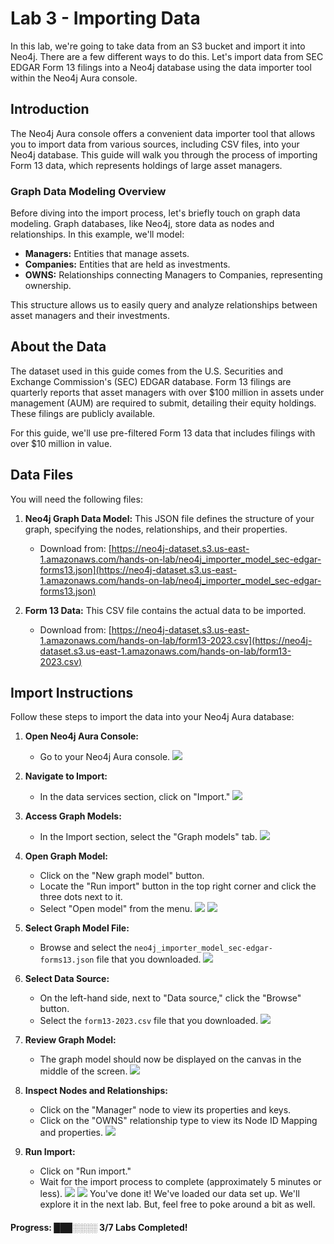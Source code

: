 # Lab 3 - Importing Data

In this lab, we're going to take data from an S3 bucket and import it into Neo4j. There are a few different ways to do this. Let's import data from SEC EDGAR Form 13 filings into a Neo4j database using the data importer tool within the Neo4j Aura console.

## Introduction

The Neo4j Aura console offers a convenient data importer tool that allows you to import data from various sources, including CSV files, into your Neo4j database. This guide will walk you through the process of importing Form 13 data, which represents holdings of large asset managers.

### Graph Data Modeling Overview

Before diving into the import process, let's briefly touch on graph data modeling. Graph databases, like Neo4j, store data as nodes and relationships. In this example, we'll model:

* **Managers:** Entities that manage assets.
* **Companies:** Entities that are held as investments.
* **OWNS:** Relationships connecting Managers to Companies, representing ownership.

This structure allows us to easily query and analyze relationships between asset managers and their investments.

## About the Data

The dataset used in this guide comes from the U.S. Securities and Exchange Commission's (SEC) EDGAR database. Form 13 filings are quarterly reports that asset managers with over $100 million in assets under management (AUM) are required to submit, detailing their equity holdings. These filings are publicly available.

For this guide, we'll use pre-filtered Form 13 data that includes filings with over $10 million in value.

## Data Files

You will need the following files:

1.  **Neo4j Graph Data Model:** This JSON file defines the structure of your graph, specifying the nodes, relationships, and their properties.
    * Download from: [https://neo4j-dataset.s3.us-east-1.amazonaws.com/hands-on-lab/neo4j_importer_model_sec-edgar-forms13.json](https://neo4j-dataset.s3.us-east-1.amazonaws.com/hands-on-lab/neo4j_importer_model_sec-edgar-forms13.json)

2.  **Form 13 Data:** This CSV file contains the actual data to be imported.
    * Download from: [https://neo4j-dataset.s3.us-east-1.amazonaws.com/hands-on-lab/form13-2023.csv](https://neo4j-dataset.s3.us-east-1.amazonaws.com/hands-on-lab/form13-2023.csv)

## Import Instructions

Follow these steps to import the data into your Neo4j Aura database:

1.  **Open Neo4j Aura Console:**
    * Go to your Neo4j Aura console.
![](images/01.png)

2.  **Navigate to Import:**
    * In the data services section, click on "Import."
![](images/02.png)
3.  **Access Graph Models:**
    * In the Import section, select the "Graph models" tab.
![](images/03.png)

4.  **Open Graph Model:**
    * Click on the "New graph model" button.
    * Locate the "Run import" button in the top right corner and click the three dots next to it.
    * Select "Open model" from the menu.
![](images/04.png)
![](images/05.png)
5.  **Select Graph Model File:**
    * Browse and select the `neo4j_importer_model_sec-edgar-forms13.json` file that you downloaded.
![](images/06.png)
6.  **Select Data Source:**
    * On the left-hand side, next to "Data source," click the "Browse" button.
    * Select the `form13-2023.csv` file that you downloaded.
![](images/07.png)
7.  **Review Graph Model:**
    * The graph model should now be displayed on the canvas in the middle of the screen.
![](images/08.png)
8.  **Inspect Nodes and Relationships:**
    * Click on the "Manager" node to view its properties and keys.
    * Click on the "OWNS" relationship type to view its Node ID Mapping and properties.
![](images/09.png)
9.  **Run Import:**
    * Click on "Run import."
    * Wait for the import process to complete (approximately 5 minutes or less).
![](images/10.png)
![](images/11.png)
You've done it!  We've loaded our data set up.  We'll explore it in the next lab.  But, feel free to poke around a bit as well.

#### Progress:  ███░░░░ 3/7 Labs Completed!
